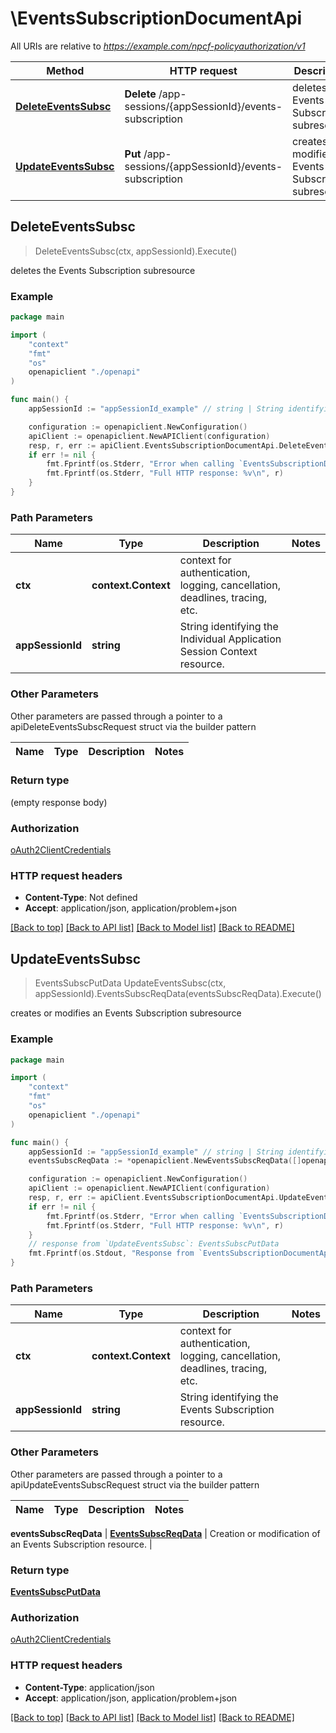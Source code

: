 # \EventsSubscriptionDocumentApi

All URIs are relative to *https://example.com/npcf-policyauthorization/v1*

Method | HTTP request | Description
------------- | ------------- | -------------
[**DeleteEventsSubsc**](EventsSubscriptionDocumentApi.md#DeleteEventsSubsc) | **Delete** /app-sessions/{appSessionId}/events-subscription | deletes the Events Subscription subresource
[**UpdateEventsSubsc**](EventsSubscriptionDocumentApi.md#UpdateEventsSubsc) | **Put** /app-sessions/{appSessionId}/events-subscription | creates or modifies an Events Subscription subresource



## DeleteEventsSubsc

> DeleteEventsSubsc(ctx, appSessionId).Execute()

deletes the Events Subscription subresource

### Example

```go
package main

import (
    "context"
    "fmt"
    "os"
    openapiclient "./openapi"
)

func main() {
    appSessionId := "appSessionId_example" // string | String identifying the Individual Application Session Context resource.

    configuration := openapiclient.NewConfiguration()
    apiClient := openapiclient.NewAPIClient(configuration)
    resp, r, err := apiClient.EventsSubscriptionDocumentApi.DeleteEventsSubsc(context.Background(), appSessionId).Execute()
    if err != nil {
        fmt.Fprintf(os.Stderr, "Error when calling `EventsSubscriptionDocumentApi.DeleteEventsSubsc``: %v\n", err)
        fmt.Fprintf(os.Stderr, "Full HTTP response: %v\n", r)
    }
}
```

### Path Parameters


Name | Type | Description  | Notes
------------- | ------------- | ------------- | -------------
**ctx** | **context.Context** | context for authentication, logging, cancellation, deadlines, tracing, etc.
**appSessionId** | **string** | String identifying the Individual Application Session Context resource. | 

### Other Parameters

Other parameters are passed through a pointer to a apiDeleteEventsSubscRequest struct via the builder pattern


Name | Type | Description  | Notes
------------- | ------------- | ------------- | -------------


### Return type

 (empty response body)

### Authorization

[oAuth2ClientCredentials](../README.md#oAuth2ClientCredentials)

### HTTP request headers

- **Content-Type**: Not defined
- **Accept**: application/json, application/problem+json

[[Back to top]](#) [[Back to API list]](../README.md#documentation-for-api-endpoints)
[[Back to Model list]](../README.md#documentation-for-models)
[[Back to README]](../README.md)


## UpdateEventsSubsc

> EventsSubscPutData UpdateEventsSubsc(ctx, appSessionId).EventsSubscReqData(eventsSubscReqData).Execute()

creates or modifies an Events Subscription subresource

### Example

```go
package main

import (
    "context"
    "fmt"
    "os"
    openapiclient "./openapi"
)

func main() {
    appSessionId := "appSessionId_example" // string | String identifying the Events Subscription resource.
    eventsSubscReqData := *openapiclient.NewEventsSubscReqData([]openapiclient.AfEventSubscription{*openapiclient.NewAfEventSubscription(*openapiclient.NewAfEvent())}) // EventsSubscReqData | Creation or modification of an Events Subscription resource.

    configuration := openapiclient.NewConfiguration()
    apiClient := openapiclient.NewAPIClient(configuration)
    resp, r, err := apiClient.EventsSubscriptionDocumentApi.UpdateEventsSubsc(context.Background(), appSessionId).EventsSubscReqData(eventsSubscReqData).Execute()
    if err != nil {
        fmt.Fprintf(os.Stderr, "Error when calling `EventsSubscriptionDocumentApi.UpdateEventsSubsc``: %v\n", err)
        fmt.Fprintf(os.Stderr, "Full HTTP response: %v\n", r)
    }
    // response from `UpdateEventsSubsc`: EventsSubscPutData
    fmt.Fprintf(os.Stdout, "Response from `EventsSubscriptionDocumentApi.UpdateEventsSubsc`: %v\n", resp)
}
```

### Path Parameters


Name | Type | Description  | Notes
------------- | ------------- | ------------- | -------------
**ctx** | **context.Context** | context for authentication, logging, cancellation, deadlines, tracing, etc.
**appSessionId** | **string** | String identifying the Events Subscription resource. | 

### Other Parameters

Other parameters are passed through a pointer to a apiUpdateEventsSubscRequest struct via the builder pattern


Name | Type | Description  | Notes
------------- | ------------- | ------------- | -------------

 **eventsSubscReqData** | [**EventsSubscReqData**](EventsSubscReqData.md) | Creation or modification of an Events Subscription resource. | 

### Return type

[**EventsSubscPutData**](EventsSubscPutData.md)

### Authorization

[oAuth2ClientCredentials](../README.md#oAuth2ClientCredentials)

### HTTP request headers

- **Content-Type**: application/json
- **Accept**: application/json, application/problem+json

[[Back to top]](#) [[Back to API list]](../README.md#documentation-for-api-endpoints)
[[Back to Model list]](../README.md#documentation-for-models)
[[Back to README]](../README.md)

